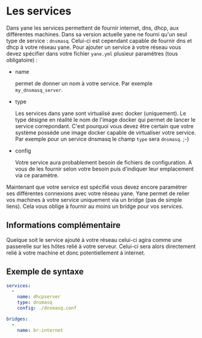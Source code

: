 # Les services

Dans yane les services permettent de fournir internet, dns, dhcp, aux différentes machines.
Dans sa version actuelle yane ne fourni qu'un seul type de service : `dnsmasq`. Celui-ci est cependant capable de fournir dns et dhcp à votre réseau yane.
Pour ajouter un service à votre réseau vous devez spécifier dans votre fichier `yane.yml` plusieur paramètres (tous obligatoire) :
* name

  permet de donner un nom à votre service. Par exemple `my_dnsmasq_server`.

* type

  Les services dans yane sont virtualisé avec docker (uniquement). Le type désigne en réalité le nom de l'image docker qui permet de lancer le service correpondant.
  C'est pourquoi vous devez être certain que votre système possède une image docker capable de virtualiser votre service.
  Par exemple pour un service dnsmasq le champ `type` sera `dnsmasq`. ;-)

* config

  Votre service aura probablement besoin de fichiers de configuration. A vous de les fournir selon votre besoin puis d'indiquer leur emplacement via ce paramètre.

Maintenant que votre service est spécifié vous devez encore paramétrer ses différentes connexions avec votre réseau yane.
Yane permet de relier vos machines à votre service uniquement via un bridge (pas de simple liens).
Cela vous oblige à fournir au moins un bridge pour vos services.

## Informations complémentaire

Quelque soit le service ajouté à votre réseau celui-ci agira comme une passerelle sur les hôtes relié à votre serveur. Celui-ci sera alors directement relié à votre machine et donc potentiellement à internet.

## Exemple de syntaxe

```Yaml
services:
  -
    name: dhcpserver
    type: dnsmasq
    config: ./dnsmasq.conf

bridges:
  -
    name: br-internet

```
